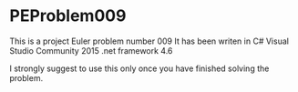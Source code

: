 PEProblem009
============
This is a project Euler problem number 009
It has been writen in 
C#
Visual Studio Community 2015
.net framework 4.6

I strongly suggest to use this only once you have  finished solving the problem.
